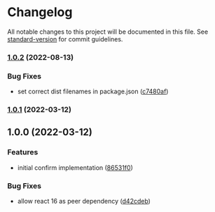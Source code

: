 # Changelog

All notable changes to this project will be documented in this file. See [standard-version](https://github.com/conventional-changelog/standard-version) for commit guidelines.

### [1.0.2](https://github.com/DASPRiD/react-confirm-hook/compare/v1.0.1...v1.0.2) (2022-08-13)


### Bug Fixes

* set correct dist filenames in package.json ([c7480af](https://github.com/DASPRiD/react-confirm-hook/commit/c7480af1b5f5619a526ffa7ed111155e0ff2c502))

### [1.0.1](https://github.com/DASPRiD/react-confirm-hook/compare/v1.0.0...v1.0.1) (2022-03-12)

## 1.0.0 (2022-03-12)


### Features

* initial confirm implementation ([86531f0](https://github.com/DASPRiD/react-confirm-hook/commit/86531f0f5b6ef2c11d9d5122babf428312018787))


### Bug Fixes

* allow react 16 as peer dependency ([d42cdeb](https://github.com/DASPRiD/react-confirm-hook/commit/d42cdebb88854fecb9c715bd36b75801d2b9b9dc))
